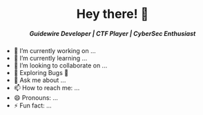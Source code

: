 <h1 align="center">Hey there! 👋 </h1>

<h5 align="center"> Guidewire Developer | CTF Player | CyberSec Enthusiast </h5>

- 🔭 I’m currently working on ...
- 🌱 I’m currently learning ...
- 👯 I’m looking to collaborate on ...
- 🤔 Exploring Bugs :smiling_face_with_tear:
- 💬 Ask me about ...
- 📫 How to reach me: ...
- 😄 Pronouns: ...
- ⚡ Fun fact: ...
 
